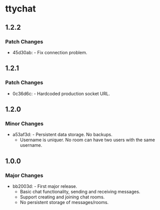 # ttychat

## 1.2.2

### Patch Changes

- 45d30ab: - Fix connection problem.

## 1.2.1

### Patch Changes

- 0c36d6c: - Hardcoded production socket URL.

## 1.2.0

### Minor Changes

- a53af3d: - Persistent data storage. No backups.
  - Username is uniquer. No room can have two users with the same username.

## 1.0.0

### Major Changes

- bb2003d: - First major release.
  - Basic chat functionality, sending and receiving messages.
  - Support creating and joining chat rooms.
  - No persistent storage of messages/rooms.
